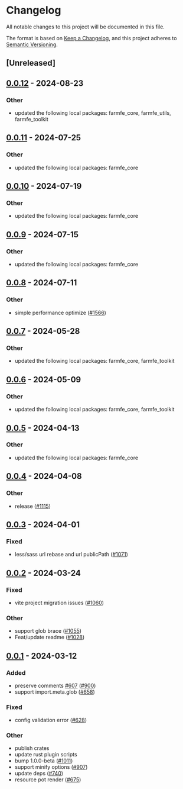 # Changelog
All notable changes to this project will be documented in this file.

The format is based on [Keep a Changelog](https://keepachangelog.com/en/1.0.0/),
and this project adheres to [Semantic Versioning](https://semver.org/spec/v2.0.0.html).

## [Unreleased]

## [0.0.12](https://github.com/farm-fe/farm/compare/farmfe_swc_transformer_import_glob-v0.0.11...farmfe_swc_transformer_import_glob-v0.0.12) - 2024-08-23

### Other
- updated the following local packages: farmfe_core, farmfe_utils, farmfe_toolkit

## [0.0.11](https://github.com/farm-fe/farm/compare/farmfe_swc_transformer_import_glob-v0.0.10...farmfe_swc_transformer_import_glob-v0.0.11) - 2024-07-25

### Other
- updated the following local packages: farmfe_core

## [0.0.10](https://github.com/farm-fe/farm/compare/farmfe_swc_transformer_import_glob-v0.0.9...farmfe_swc_transformer_import_glob-v0.0.10) - 2024-07-19

### Other
- updated the following local packages: farmfe_core

## [0.0.9](https://github.com/farm-fe/farm/compare/farmfe_swc_transformer_import_glob-v0.0.8...farmfe_swc_transformer_import_glob-v0.0.9) - 2024-07-15

### Other
- updated the following local packages: farmfe_core

## [0.0.8](https://github.com/farm-fe/farm/compare/farmfe_swc_transformer_import_glob-v0.0.7...farmfe_swc_transformer_import_glob-v0.0.8) - 2024-07-11

### Other
- simple performance optimize ([#1566](https://github.com/farm-fe/farm/pull/1566))

## [0.0.7](https://github.com/farm-fe/farm/compare/farmfe_swc_transformer_import_glob-v0.0.6...farmfe_swc_transformer_import_glob-v0.0.7) - 2024-05-28

### Other
- updated the following local packages: farmfe_core, farmfe_toolkit

## [0.0.6](https://github.com/farm-fe/farm/compare/farmfe_swc_transformer_import_glob-v0.0.5...farmfe_swc_transformer_import_glob-v0.0.6) - 2024-05-09

### Other
- updated the following local packages: farmfe_core, farmfe_toolkit

## [0.0.5](https://github.com/farm-fe/farm/compare/farmfe_swc_transformer_import_glob-v0.0.4...farmfe_swc_transformer_import_glob-v0.0.5) - 2024-04-13

### Other
- updated the following local packages: farmfe_core

## [0.0.4](https://github.com/farm-fe/farm/compare/farmfe_swc_transformer_import_glob-v0.0.3...farmfe_swc_transformer_import_glob-v0.0.4) - 2024-04-08

### Other
- release ([#1115](https://github.com/farm-fe/farm/pull/1115))

## [0.0.3](https://github.com/farm-fe/farm/compare/farmfe_swc_transformer_import_glob-v0.0.2...farmfe_swc_transformer_import_glob-v0.0.3) - 2024-04-01

### Fixed
- less/sass url rebase and url publicPath ([#1071](https://github.com/farm-fe/farm/pull/1071))

## [0.0.2](https://github.com/farm-fe/farm/compare/farmfe_swc_transformer_import_glob-v0.0.1...farmfe_swc_transformer_import_glob-v0.0.2) - 2024-03-24

### Fixed
- vite project migration issues ([#1060](https://github.com/farm-fe/farm/pull/1060))

### Other
- support glob brace ([#1055](https://github.com/farm-fe/farm/pull/1055))
- Feat/update readme ([#1028](https://github.com/farm-fe/farm/pull/1028))

## [0.0.1](https://github.com/farm-fe/farm/releases/tag/farmfe_swc_transformer_import_glob-v0.0.1) - 2024-03-12

### Added
- preserve comments [#607](https://github.com/farm-fe/farm/pull/607) ([#900](https://github.com/farm-fe/farm/pull/900))
- support import.meta.glob ([#658](https://github.com/farm-fe/farm/pull/658))

### Fixed
- config validation error ([#628](https://github.com/farm-fe/farm/pull/628))

### Other
- publish crates
- update rust plugin scripts
- bump 1.0.0-beta ([#1011](https://github.com/farm-fe/farm/pull/1011))
- support minify options ([#907](https://github.com/farm-fe/farm/pull/907))
- update deps ([#740](https://github.com/farm-fe/farm/pull/740))
- resource pot render ([#675](https://github.com/farm-fe/farm/pull/675))
